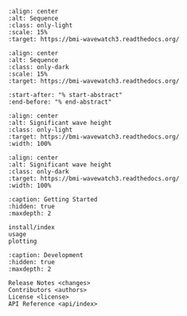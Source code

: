 ```{image} _static/bmi-wavewatch3-logo-light.svg
:align: center
:alt: Sequence
:class: only-light
:scale: 15%
:target: https://bmi-wavewatch3.readthedocs.org/
```

```{image} _static/bmi-wavewatch3-logo-dark.svg
:align: center
:alt: Sequence
:class: only-dark
:scale: 15%
:target: https://bmi-wavewatch3.readthedocs.org/
```

```{include} ../../README.md
:start-after: "% start-abstract"
:end-before: "% end-abstract"
```

```{image} _static/ww3_global_swh-light.png
:align: center
:alt: Significant wave height
:class: only-light
:target: https://bmi-wavewatch3.readthedocs.org/
:width: 100%
```

```{image} _static/ww3_global_swh-dark.png
:align: center
:alt: Significant wave height
:class: only-dark
:target: https://bmi-wavewatch3.readthedocs.org/
:width: 100%
```

```{toctree}
:caption: Getting Started
:hidden: true
:maxdepth: 2

install/index
usage
plotting
```

```{toctree}
:caption: Development
:hidden: true
:maxdepth: 2

Release Notes <changes>
Contributors <authors>
License <license>
API Reference <api/index>
```

